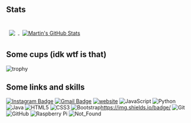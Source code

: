

## Stats

<br>
<a href="https://github.com/iNe1t">
  <img align="center" style="margin:0.5rem" src="https://github-readme-stats.vercel.app/api/top-langs/?username=iNe1t&hide=html,css&title_color=ffffff&text_color=ffffff&icon_color=4AB197&bg_color=FF00E9,4300FF,620085&langs_count=3" />
</a>
<a href="https://github.com/iNe1t">
  <img align="center" style="margin:0.5rem" src="https://github-readme-stats.vercel.app/api?username=iNe1t&show_icons=true&line_height=27&count_private=true&title_color=ffffff&text_color=ffffff&icon_color=ffff00&bg_color=FF00E9,4300FF,620085" alt="Martin's GitHub Stats" />
</a>
<br>

## Some cups (idk wtf is that)
![trophy](https://github-profile-trophy.vercel.app/?username=iNe1t&theme=dracula)

## Some links and skills

[![Instagram Badge](https://img.shields.io/badge/-ine1t-620085?style=flat-square&logo=instagram&logoColor=white&link=https://instagram.com/ine1t/)](https://instagram.com/ine1t)
[![Gmail Badge](https://img.shields.io/badge/-fantiktop212@gmail.com-620085?style=flat-square&logo=Gmail&logoColor=white&link=mailto:fantiktop212@gmail.com)](mailto:fantiktop212@gmail.com)
[![website](https://img.shields.io/badge/Website-620085.svg?&style=flat-square&logo=Google-Chrome&logoColor=white&link=https://ne1texclub.000webhostapp.com/)](https://ne1texclub.000webhostapp.com/)
![JavaScript](https://img.shields.io/badge/-JavaScript-620085?style=flat-square&logo=javascript)
![Python](https://img.shields.io/badge/-Python-620085?style=flat-square&logo=Python)
![Java](https://img.shields.io/badge/-java-620085?style=flat-square&logo=java)
![HTML5](https://img.shields.io/badge/-HTML5-620085?style=flat-square&logo=html5&logoColor=white)
![CSS3](https://img.shields.io/badge/-CSS3-620085?style=flat-square&logo=css3)
![Bootstrap](https://img.shields.io/badge/-Bootstrap-620085?style=flat-square&logo=bootstrap)https://img.shields.io/badge/
![Git](https://img.shields.io/badge/-Git-620085?style=flat-square&logo=git)
![GitHub](https://img.shields.io/badge/-GitHub-620085?style=flat-square&logo=github)
![Raspberry Pi](https://img.shields.io/badge/-Raspberry%20Pi-620085?style=flat-square&logo=Raspberry-Pi)
![Not_Found](https://img.shields.io/badge/-620085)

